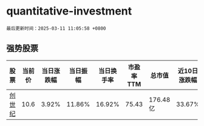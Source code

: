 # quantitative-investment

`最后更新时间：2025-03-11 11:05:58 +0800`

## 强势股票

|股票|当前价|当日涨跌幅|当日振幅|当日换手率|市盈率TTM|总市值|近10日涨跌幅|
|----|----|----|----|----|----|----|----|
|[创世纪](https://xueqiu.com/S/SZ300083)|10.6|3.92%|11.86%|16.92%|75.43|176.48亿|33.67%|
